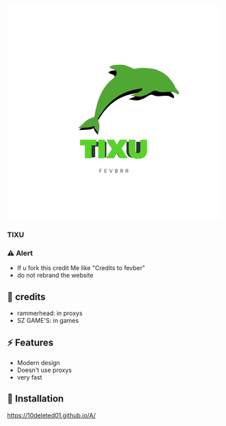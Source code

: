 <img src="Water Splash.png" alt="TIXU">

### TIXU

### ⚠️ Alert
- If u fork this credit Me like "Credits to fevber"
- do not rebrand the website

## 📝 credits
- rammerhead: in proxys
- SZ GAME'S: in games

## ⚡ Features

- Modern design
- Doesn't use proxys
- very fast

## 🔌 Installation
https://10deleted01.github.io/A/
